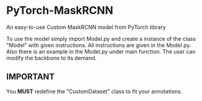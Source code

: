 # PyTorch-MaskRCNN
An easy-to-use Custom MaskRCNN model from PyTorch library

To use the model simply import Model.py and create a instance of the class "Model" with given instructions.
All instructions are given in the Model.py. Also there is an example in the Model.py under main function.
The user can modify the backbone to its demand. 

## IMPORTANT
You **MUST** redefine the "CustomDataset" class to fit your annotations.  

